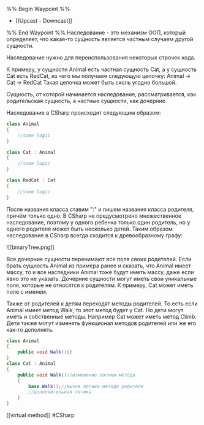 %% Begin Waypoint %%
- [[Upcast - Downcast]]

%% End Waypoint %%
Наследование - это механизм ООП, который определяет, что какая-то сущность является частным случаем другой сущности.

Наследование нужно для переиспользования некоторых строчек кода.

К примеру, у сущности Animal есть частная сущность Cat, а у сущность Cat есть RedCat, из чего мы получаем следующую цепочку:
	Animal -> Cat -> RedCat
Такая цепочка может быть сколь угодно большой.

Сущность, от которой начинается наследование, рассматривается, как родительская сущность, а частные сущности, как дочерние.

Наследование в CSharp происходит следующим образом:
```cs
class Animal
{
	//some logic
}

class Cat : Animal
{
	//some logic
}

class RedCat : Cat
{
	//some logic
}
```
После названия класса ставим ":" и пишем названия класса родителя, причём только одно. В CSharp не предусмотрено множественное наследование, поэтому у одного ребенка только один родитель, но у одного родителя может быть несколько детей. Таким образом наследование в CSharp всегда сходится к древообразному графу:

![[binaryTree.png]]

Все дочерние сущности перенимают все поля своих родителей. Если брать сущность Animal из примера ранее и сказать, что Animal имеет массу, то и все наследники Animal тоже будут иметь массу, даже если явно это не указать. Дочерние сущности могут иметь свои уникальные поля, которые не относятся к родителям. К примеру, Cat может иметь поле с именем.

Также от родителей к детям переходят методы родителей. То есть если Animal имеет метод Walk, то этот метод будет у Cat. Но дети могут иметь и собственные методы. Например Cat может иметь метод Climb. Дети также могут изменять функционал методов родителей или же его как-то дополнять:
```cs
class Animal
{
	public void Walk(){}
}
class Cat : Animal
{
	public void Walk()//изменение логики метода
	{
		base.Walk();//вызов логики метода родителя
		//дополнительная логика
	}
}
```

[[virtual method]]
#CSharp 